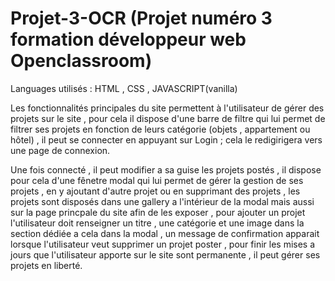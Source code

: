 # Projet-3-OCR (Projet numéro 3 formation développeur web Openclassroom)

Languages utilisés : HTML , CSS , JAVASCRIPT(vanilla)

Les fonctionnalités principales du site permettent à l'utilisateur de gérer des projets sur le site , pour cela il dispose d'une barre de filtre qui lui permet de filtrer ses projets en fonction
de leurs catégorie (objets , appartement ou hôtel) , il peut se connecter en appuyant sur Login ; cela le redigirigera vers une page de connexion.

Une fois connecté , il peut modifier a sa guise les projets postés , il dispose pour cela d'une fênetre modal qui lui permet de gérer la gestion de ses projets , en y ajoutant d'autre
projet ou en supprimant des projets , les projets sont disposés dans une gallery a l'intérieur de la modal mais aussi sur la page princpale du site afin de les exposer , pour ajouter un projet
l'utilisateur doit renseigner un titre , une catégorie et une image dans la section dédiée a cela dans la modal , un message de confirmation apparait lorsque l'utilisateur veut supprimer un
projet poster , pour finir les mises a jours que l'utilisateur apporte sur le site sont permanente , il peut gérer ses projets en liberté.
